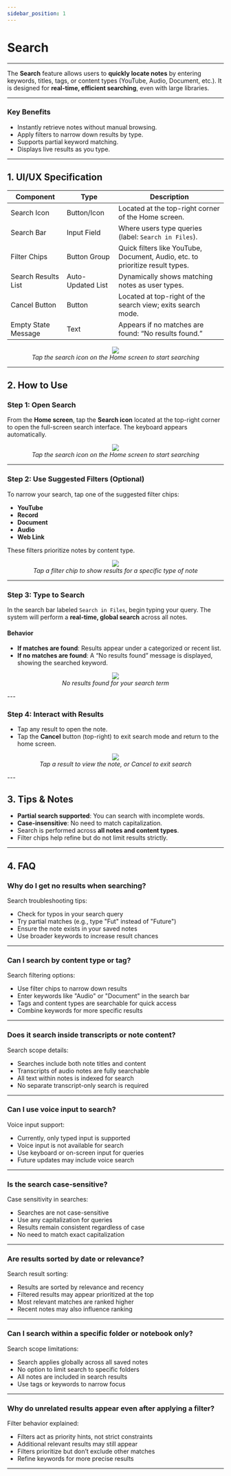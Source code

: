 ```yaml
---
sidebar_position: 1
---
```


# Search 

---


The **Search** feature allows users to **quickly locate notes** by entering keywords, titles, tags, or content types (YouTube, Audio, Document, etc.). It is designed for **real-time, efficient searching**, even with large libraries.

---

### Key Benefits

- Instantly retrieve notes without manual browsing.
- Apply filters to narrow down results by type.
- Supports partial keyword matching.
- Displays live results as you type.

---

## 1. UI/UX Specification

| Component                | Type           | Description                                                                 |
|--------------------------|----------------|-----------------------------------------------------------------------------|
| Search Icon              | Button/Icon    | Located at the top-right corner of the Home screen.                         |
| Search Bar               | Input Field    | Where users type queries (label: `Search in Files`).                        |
| Filter Chips             | Button Group   | Quick filters like YouTube, Document, Audio, etc. to prioritize result types.|
| Search Results List      | Auto-Updated List | Dynamically shows matching notes as user types.                         |
| Cancel Button            | Button         | Located at top-right of the search view; exits search mode.                |
| Empty State Message      | Text           | Appears if no matches are found: “No results found.”                        |

<p align="center">
  <img src="https://pub-661d733d32f14d8684c7617d2f2e3372.r2.dev/docs/search_suggested.png"/>
  <br />
  <em>Tap the search icon on the Home screen to start searching</em>
</p>

---

## 2. How to Use

### Step 1: Open Search

From the **Home screen**, tap the **Search icon** located at the top-right corner to open the full-screen search interface. The keyboard appears automatically.

<p align="center">
  <img src="https://pub-661d733d32f14d8684c7617d2f2e3372.r2.dev/docs/settings_account.png"/>
  <br />
  <em>Tap the search icon on the Home screen to start searching</em>
</p>

---

### Step 2: Use Suggested Filters (Optional)

To narrow your search, tap one of the suggested filter chips:

- **YouTube**
- **Record**
- **Document**
- **Audio**
- **Web Link**

These filters prioritize notes by content type.

<p align="center">
  <img src="https://pub-661d733d32f14d8684c7617d2f2e3372.r2.dev/docs/search_suggested.png"/>
  <br />
  <em>Tap a filter chip to show results for a specific type of note</em>
</p>

---

### Step 3: Type to Search

In the search bar labeled `Search in Files`, begin typing your query. The system will perform a **real-time, global search** across all notes.

#### Behavior

- **If matches are found**: Results appear under a categorized or recent list.
- **If no matches are found**: A “No results found” message is displayed, showing the searched keyword.

<p align="center">
  <img src="https://pub-661d733d32f14d8684c7617d2f2e3372.r2.dev/docs/search_no_results.png"/>
  <br />
  <em>No results found for your search term</em>
</p>
---

### Step 4: Interact with Results

- Tap any result to open the note.
- Tap the **Cancel** button (top-right) to exit search mode and return to the home screen.

<p align="center">
  <img src="https://pub-661d733d32f14d8684c7617d2f2e3372.r2.dev/docs/search_result_selected.png"/>
  <br />
  <em>Tap a result to view the note, or Cancel to exit search</em>
</p>
---

## 3. Tips & Notes

- **Partial search supported**: You can search with incomplete words.
- **Case-insensitive**: No need to match capitalization.
- Search is performed across **all notes and content types**.
- Filter chips help refine but do not limit results strictly.

---

## 4. FAQ

### Why do I get no results when searching?  
Search troubleshooting tips:

- Check for typos in your search query
- Try partial matches (e.g., type "Fut" instead of "Future")
- Ensure the note exists in your saved notes
- Use broader keywords to increase result chances
---

### Can I search by content type or tag?  
Search filtering options:

- Use filter chips to narrow down results
- Enter keywords like "Audio" or "Document" in the search bar
- Tags and content types are searchable for quick access
- Combine keywords for more specific results
---

### Does it search inside transcripts or note content?  
Search scope details:

- Searches include both note titles and content
- Transcripts of audio notes are fully searchable
- All text within notes is indexed for search
- No separate transcript-only search is required
---

### Can I use voice input to search?  
Voice input support:

- Currently, only typed input is supported
- Voice input is not available for search
- Use keyboard or on-screen input for queries
- Future updates may include voice search
---

### Is the search case-sensitive?  
Case sensitivity in searches:

- Searches are not case-sensitive
- Use any capitalization for queries
- Results remain consistent regardless of case
- No need to match exact capitalization
---

### Are results sorted by date or relevance?  
Search result sorting:

- Results are sorted by relevance and recency
- Filtered results may appear prioritized at the top
- Most relevant matches are ranked higher
- Recent notes may also influence ranking
---

### Can I search within a specific folder or notebook only?  
Search scope limitations:

- Search applies globally across all saved notes
- No option to limit search to specific folders
- All notes are included in search results
- Use tags or keywords to narrow focus
---

### Why do unrelated results appear even after applying a filter?  
Filter behavior explained:

- Filters act as priority hints, not strict constraints
- Additional relevant results may still appear
- Filters prioritize but don’t exclude other matches
- Refine keywords for more precise results
---
